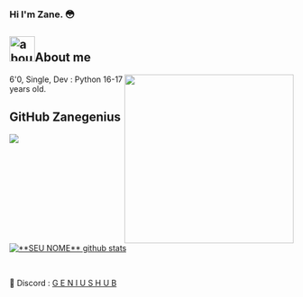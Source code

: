 ### Hi I'm Zane. 😳

## <img width="45" alt="about" src="https://raw.github.com/elizarov/elizarov/master/about.png">About me

<img align="right" width="300" src="https://i2.wp.com/allhtaccess.info/wp-content/uploads/2018/03/programming.gif?fit=1281%2C716&ssl=1" />

6'0, Single, Dev : Python
16-17 years old.

## **GitHub Zanegenius**

<a href="https://github.com/Zanegenius">
  <img align="center" src="https://github-readme-stats.vercel.app/api/top-langs/?username=Zanegenius&theme=dracula&hide_langs_below=1" />
</a>

<a href="https://github.com/Zanegenius">
 <img align="center" src="https://github-readme-stats.vercel.app/api?username=Zanegenius&show_icons=true&theme=dracula&line_height=27" alt="**SEU NOME** github stats"/>
</a>

[Discord]: https://discord.gg/rKzDhRTZnv
<br>

🥤 Discord : [G E N I U S H U B][Discord]

